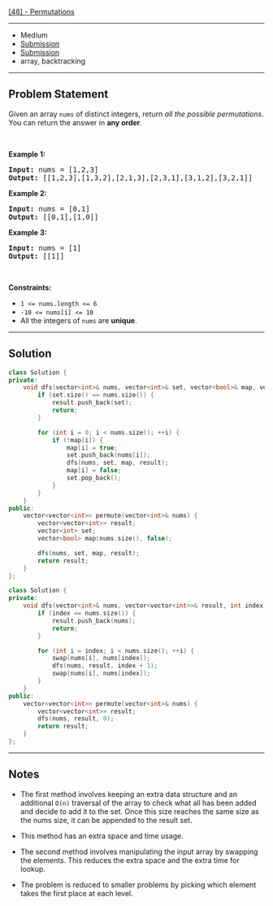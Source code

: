 [[46] - Permutations](https://leetcode.com/problems/permutations)

---

- Medium
- [Submission](https://leetcode.com/problems/permutations/submissions/991625397/)
- [Submission](https://leetcode.com/problems/permutations/submissions/991629851/)
- array, backtracking

---

## Problem Statement

<p>Given an array <code>nums</code> of distinct integers, return <em>all the possible permutations</em>. You can return the answer in <strong>any order</strong>.</p>

<p>&nbsp;</p>
<p><strong class="example">Example 1:</strong></p>
<pre><strong>Input:</strong> nums = [1,2,3]
<strong>Output:</strong> [[1,2,3],[1,3,2],[2,1,3],[2,3,1],[3,1,2],[3,2,1]]
</pre><p><strong class="example">Example 2:</strong></p>
<pre><strong>Input:</strong> nums = [0,1]
<strong>Output:</strong> [[0,1],[1,0]]
</pre><p><strong class="example">Example 3:</strong></p>
<pre><strong>Input:</strong> nums = [1]
<strong>Output:</strong> [[1]]
</pre>
<p>&nbsp;</p>
<p><strong>Constraints:</strong></p>

<ul>
	<li><code>1 &lt;= nums.length &lt;= 6</code></li>
	<li><code>-10 &lt;= nums[i] &lt;= 10</code></li>
	<li>All the integers of <code>nums</code> are <strong>unique</strong>.</li>
</ul>


---

## Solution

```cpp
class Solution {
private:
    void dfs(vector<int>& nums, vector<int>& set, vector<bool>& map, vector<vector<int>>& result) {
        if (set.size() == nums.size()) {
            result.push_back(set);
            return;
        }

        for (int i = 0; i < nums.size(); ++i) {
            if (!map[i]) {
                map[i] = true;
                set.push_back(nums[i]);
                dfs(nums, set, map, result);
                map[i] = false;
                set.pop_back();
            }
        }
    }
public:
    vector<vector<int>> permute(vector<int>& nums) {
        vector<vector<int>> result;
        vector<int> set;
        vector<bool> map(nums.size(), false);

        dfs(nums, set, map, result);
        return result;
    }
};
```

```cpp
class Solution {
private:
    void dfs(vector<int>& nums, vector<vector<int>>& result, int index) {
        if (index == nums.size()) {
            result.push_back(nums);
            return;
        }

        for (int i = index; i < nums.size(); ++i) {
            swap(nums[i], nums[index]);
            dfs(nums, result, index + 1);
            swap(nums[i], nums[index]);
        }
    }
public:
    vector<vector<int>> permute(vector<int>& nums) {
        vector<vector<int>> result;
        dfs(nums, result, 0);
        return result;
    }
};
```

---

## Notes

- The first method involves keeping an extra data structure and an additional `O(n)` traversal of the array to check what all has been added and decide to add it to the set. Once this size reaches the same size as the nums size, it can be appended to the result set.
- This method has an extra space and time usage.

- The second method involves manipulating the input array by swapping the elements. This reduces the extra space and the extra time for lookup.
- The problem is reduced to smaller problems by picking which element takes the first place at each level.
